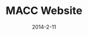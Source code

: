 ---
layout: default
title: MACC Website
video: 
img: /img/macc1.jpg
img2: 
img3: 
date: 2014-2-11
modalId: 1
slug: macc-website
projectDate: March 2014
client: Mount Annan Christian College
service: Web Design

tools: [Sublime Text,Sketch,GitHub]
values: [50,30,20]

code: [HTML,CSS,PHP,JavaScript]
codeValue: [30,30,25,15]

brief: After undertaking a corporate image rebranding, the company that I work for, ‘Mount Annan Christian College’ approached me and asked me to redesign their website using the new identity and styleguide. Requests made by the client included&#58; <ol><li>Having a modern aesthetic</li><li>To reflect the new school logo</li><li>Be user editable</li></ol>
execution: Based on the fact that the brief required the website to be user editable I opted to create a website based off the WordPress content management system and build a theme around this platform.<br>What resulted was a highly functional, user editable website that was clean, elegant and reflective of the new corporate identity.<br><br>To view the final website please visit&#58; <a href="http://macc.nsw.edu.au">macc.nsw.edu.au</a>
---